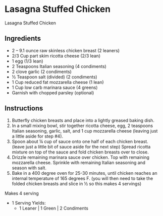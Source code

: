 # Lasagna Stuffed Chicken

Lasagna Stuffed Chicken

## Ingredients
- 2 – 9.1 ounce raw skinless chicken breast (2 leaners)
- 2/3 Cup part skim ricotta cheese (2/3 lean)
- 1 egg (1/3 lean)
- 2 Teaspoons Italian seasoning (4 condiments)
- 2 clove garlic (2 condiments)
- ½ Teaspoon salt (divided) (2 condiments)
- 1 Cup reduced fat mozzarella cheese (1 lean)
- 1 Cup low carb marinara sauce (4 greens)
- Garnish with chopped parsley (optional)

## Instructions
1. Butterfly chicken breasts and place into a lightly greased baking dish.
2. In a small mixing bowl, stir together ricotta cheese, egg, 2 teaspoons Italian seasoning, garlic, salt, and 1 cup mozzarella cheese (leaving just a little aside for step #4).
3. Spoon about ¼ cup of sauce onto one half of each chicken breast. (leave just a little bit of sauce aside for the next step) Spread ricotta mixture on top of the sauce and fold chicken breasts over to close.
4. Drizzle remaining marinara sauce over chicken. Top with remaining mozzarella cheese. Sprinkle with remaining Italian seasoning and season with salt.
5. Bake in a 400 degree oven for 25-30 minutes, until chicken reaches an internal temperature of 165 degrees F.
(you will then need to take the folded chicken breasts and slice in ½ so this makes 4 servings)

Makes 4 serving
- 1 Serving Yields:
  - 1 Leaner | 1 Green | 2 Condiments